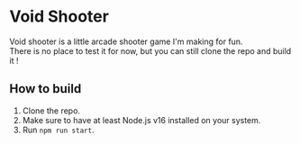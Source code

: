 # Void Shooter

Void shooter is a little arcade shooter game I'm making for fun.<br>
There is no place to test it for now, but you can still clone the repo and build it !

## How to build

1. Clone the repo.
2. Make sure to have at least Node.js v16 installed on your system.
3. Run `npm run start`.
